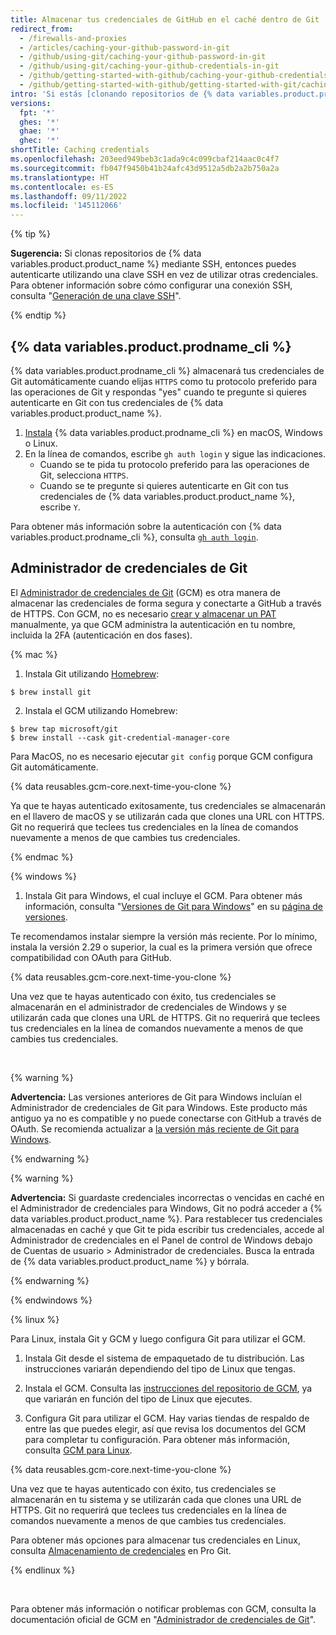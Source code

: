 ```yaml
---
title: Almacenar tus credenciales de GitHub en el caché dentro de Git
redirect_from:
  - /firewalls-and-proxies
  - /articles/caching-your-github-password-in-git
  - /github/using-git/caching-your-github-password-in-git
  - /github/using-git/caching-your-github-credentials-in-git
  - /github/getting-started-with-github/caching-your-github-credentials-in-git
  - /github/getting-started-with-github/getting-started-with-git/caching-your-github-credentials-in-git
intro: 'Si estás [clonando repositorios de {% data variables.product.product_name %} utilizando HTTPS](/github/getting-started-with-github/about-remote-repositories), te recomendamos utilizar {% data variables.product.prodname_cli %} o el Administrador de Credenciales de Git (GCM) para recordar tus credenciales.'
versions:
  fpt: '*'
  ghes: '*'
  ghae: '*'
  ghec: '*'
shortTitle: Caching credentials
ms.openlocfilehash: 203eed949beb3c1ada9c4c099cbaf214aac0c4f7
ms.sourcegitcommit: fb047f9450b41b24afc43d9512a5db2a2b750a2a
ms.translationtype: HT
ms.contentlocale: es-ES
ms.lasthandoff: 09/11/2022
ms.locfileid: '145112066'
---
```

{% tip %}

**Sugerencia:** Si clonas repositorios de {% data variables.product.product_name %} mediante SSH, entonces puedes autenticarte utilizando una clave SSH en vez de utilizar otras credenciales. Para obtener información sobre cómo configurar una conexión SSH, consulta "[Generación de una clave SSH](/articles/generating-an-ssh-key)".

{% endtip %}

## {% data variables.product.prodname_cli %}

{% data variables.product.prodname_cli %} almacenará tus credenciales de Git automáticamente cuando elijas `HTTPS` como tu protocolo preferido para las operaciones de Git y respondas "yes" cuando te pregunte si quieres autenticarte en Git con tus credenciales de {% data variables.product.product_name %}.

1. [Instala](https://github.com/cli/cli#installation) {% data variables.product.prodname_cli %} en macOS, Windows o Linux.
2. En la línea de comandos, escribe `gh auth login` y sigue las indicaciones.
   - Cuando se te pida tu protocolo preferido para las operaciones de Git, selecciona `HTTPS`.
   - Cuando se te pregunte si quieres autenticarte en Git con tus credenciales de {% data variables.product.product_name %}, escribe `Y`.

Para obtener más información sobre la autenticación con {% data variables.product.prodname_cli %}, consulta [`gh auth login`](https://cli.github.com/manual/gh_auth_login).

## Administrador de credenciales de Git

El [Administrador de credenciales de Git](https://github.com/GitCredentialManager/git-credential-manager) (GCM) es otra manera de almacenar las credenciales de forma segura y conectarte a GitHub a través de HTTPS. Con GCM, no es necesario [crear y almacenar un PAT](/github/authenticating-to-github/creating-a-personal-access-token) manualmente, ya que GCM administra la autenticación en tu nombre, incluida la 2FA (autenticación en dos fases).

{% mac %}

1. Instala Git utilizando [Homebrew](https://brew.sh/):
  ```shell
  $ brew install git
  ```

2. Instala el GCM utilizando Homebrew:
  ```shell
  $ brew tap microsoft/git
  $ brew install --cask git-credential-manager-core
  ```
  Para MacOS, no es necesario ejecutar `git config` porque GCM configura Git automáticamente.

{% data reusables.gcm-core.next-time-you-clone %}

Ya que te hayas autenticado exitosamente, tus credenciales se almacenarán en el llavero de macOS y se utilizarán cada que clones una URL con HTTPS. Git no requerirá que teclees tus credenciales en la línea de comandos nuevamente a menos de que cambies tus credenciales.

{% endmac %}

{% windows %}

1. Instala Git para Windows, el cual incluye el GCM. Para obtener más información, consulta "[Versiones de Git para Windows](https://github.com/git-for-windows/git/releases/latest)" en su [página de versiones](https://github.com/git-for-windows/git/releases/latest).

Te recomendamos instalar siempre la versión más reciente. Por lo mínimo, instala la versión 2.29 o superior, la cual es la primera versión que ofrece compatibilidad con OAuth para GitHub.

{% data reusables.gcm-core.next-time-you-clone %}

Una vez que te hayas autenticado con éxito, tus credenciales se almacenarán en el administrador de credenciales de Windows y se utilizarán cada que clones una URL de HTTPS. Git no requerirá que teclees tus credenciales en la línea de comandos nuevamente a menos de que cambies tus credenciales.

<br>

{% warning %}

**Advertencia:** Las versiones anteriores de Git para Windows incluían el Administrador de credenciales de Git para Windows. Este producto más antiguo ya no es compatible y no puede conectarse con GitHub a través de OAuth. Se recomienda actualizar a [la versión más reciente de Git para Windows](https://github.com/git-for-windows/git/releases/latest).

{% endwarning %}

{% warning %}

**Advertencia:** Si guardaste credenciales incorrectas o vencidas en caché en el Administrador de credenciales para Windows, Git no podrá acceder a {% data variables.product.product_name %}. Para restablecer tus credenciales almacenadas en caché y que Git te pida escribir tus credenciales, accede al Administrador de credenciales en el Panel de control de Windows debajo de Cuentas de usuario > Administrador de credenciales. Busca la entrada de {% data variables.product.product_name %} y bórrala. 

{% endwarning %}

{% endwindows %}

{% linux %}

Para Linux, instala Git y GCM y luego configura Git para utilizar el GCM.

1. Instala Git desde el sistema de empaquetado de tu distribución. Las instrucciones variarán dependiendo del tipo de Linux que tengas.

2. Instala el GCM. Consulta las [instrucciones del repositorio de GCM](https://github.com/GitCredentialManager/git-credential-manager#linux-install-instructions), ya que variarán en función del tipo de Linux que ejecutes.

3. Configura Git para utilizar el GCM. Hay varias tiendas de respaldo de entre las que puedes elegir, así que revisa los documentos del GCM para completar tu configuración. Para obtener más información, consulta [GCM para Linux](https://aka.ms/gcmcore-linuxcredstores).

{% data reusables.gcm-core.next-time-you-clone %}

Una vez que te hayas autenticado con éxito, tus credenciales se almacenarán en tu sistema y se utilizarán cada que clones una URL de HTTPS. Git no requerirá que teclees tus credenciales en la línea de comandos nuevamente a menos de que cambies tus credenciales.

Para obtener más opciones para almacenar tus credenciales en Linux, consulta [Almacenamiento de credenciales](https://git-scm.com/book/en/v2/Git-Tools-Credential-Storage) en Pro Git.

{% endlinux %}

<br>

Para obtener más información o notificar problemas con GCM, consulta la documentación oficial de GCM en "[Administrador de credenciales de Git](https://github.com/GitCredentialManager/git-credential-manager)".
